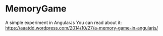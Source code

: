 MemoryGame
==========
A simple experiment in AngularJs
You can read about it: https://aaatdd.wordpress.com/2014/10/27/a-memory-game-in-angularjs/
